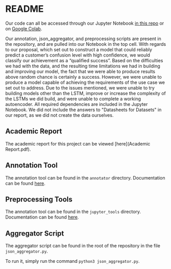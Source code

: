 # README

Our code can all be accessed through our Jupyter Notebook [in this repo](confusion_detection.ipynb) or on [Google Colab](https://colab.research.google.com/drive/1GB-D6D5eOkK_TgdmVJ8mqMvPmIvMl7aG).

Our annotation, json_aggregator, and preprocessing scripts are present in the repository, and are pulled into our Notebook in the top cell. With regards to our proposal, which set out to construct a model that could reliably predict a customer’s confusion level with high confidence, we would classify our achievement as a “qualified success”. Based on the difficulties we had with the data, and the resulting time limitations we had in building and improving our model, the fact that we were able to produce results above random chance is certainly a success. However, we were unable to produce a model capable of achieving the requirements of the use case we set out to address. Due to the issues mentioned, we were unable to try building models other than the LSTM, improve or increase the complexity of the LSTMs we did build, and were unable to complete a working autoencoder. All required dependencies are included in the Jupyter Notebook. We did not include the answers to "Datasheets for Datasets" in our report, as we did not create the data ourselves.

## Academic Report

The academic report for this project can be viewed [here](Academic Report.pdf).

## Annotation Tool

The annotation tool can be found in the `annotator` directory. Documentation can be found [here](annotator/README.md).

## Preprocessing Tools

The annotation tool can be found in the `jupyter_tools` directory. Documentation can be found [here](jupyter_tools/README.md).

## Aggregator Script

The aggregator script can be found in the root of the repository in the file `json_aggregator.py`.

To run it, simply run the command `python3 json_aggregator.py`.
